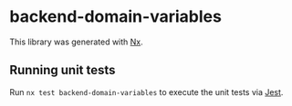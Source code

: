 # backend-domain-variables

This library was generated with [Nx](https://nx.dev).

## Running unit tests

Run `nx test backend-domain-variables` to execute the unit tests via [Jest](https://jestjs.io).
